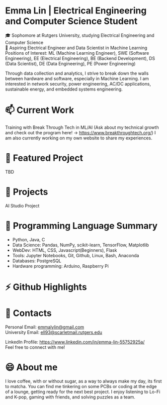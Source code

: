 # **Emma Lin | Electrical Engineering and Computer Science Student**

🎓 Sophomore at Rutgers University, studying Electrical Engineering and Computer Science \
🔭 Aspiring Electrical Engineer and Data Scientist in Machine Learning \
Positions of Interest: ML (Machine Learning Engineer), SWE (Software Engineering), EE (Electrical Engineering), BE (Backend Development), DS (Data Scientist), DE (Data Engineering), PE (Power Engineering)

Through data collection and analytics, I strive to break down the walls between hardware and software, especially in Machine Learning. I am interested in network security, power engineering, AC/DC applications, sustainable energy, and embedded systems engineering.

# 📫 Current Work
Training with Break Through Tech in ML/AI (Ask about my technical growth and check out the program here! -> https://www.breakthroughtech.org/)
I am also currently working on my own website to share my experiences.

# 🎯 Featured Project
TBD

# 🚀 Projects
AI Studio Project

# 🌱 Programming Language Summary
- Python, Java, C 
- Data Science: Pandas, NumPy, scikit-learn, TensorFlow, Matplotlib
- WebDev: HTML, CSS, Javascript(Beginners), Flask
- Tools: Jupyter Notebooks, Git, Github, Linux, Bash, Anaconda
- Databases: PostgreSQL
- Hardware programming: Arduino, Raspberry Pi

# ⚡ Github Highlights

# 👯 Contacts
Personal Email: emmalylin@gmail.com \
University Email: ell93@scarletmail.rutgers.edu 

LinkedIn Profile: https://www.linkedin.com/in/emma-lin-55752925a/ \
Feel free to connect with me! 

# 😄 About me
I love coffee, with or without sugar, as a way to always make my day, its first to matcha. You can find me tinkering on some PCBs or coding at the edge of a lounge, getting ready for the next best project. I enjoy listening to Lo-Fi and K-pop, gaming with friends, and solving puzzles as a team.



<!--✨ _special_ ✨
🔭 I’m currently working on training with ML/AI with Break Through Tech @ Cornell
- 🌱 I’m currently learning ...
- 👯 I’m looking to collaborate on ...
- 🤔 I’m looking for help with ...
- 💬 Ask me about ...
- 📫 How to reach me: ...
- 😄 Pronouns: ...
- ⚡ Fun fact: ...
-->
